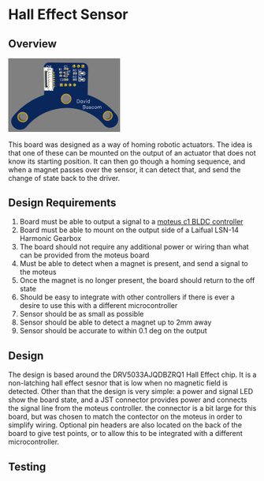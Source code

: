 # Hall Effect Sensor #

## Overview ##

<img src="/images/Hall_Effect_3D.png" alt="Old Frame CAD" width="45%" />

This board was designed as a way of homing robotic actuators. The idea is that
one of these can be mounted on the output of an actuator that does not know its
starting position. It can then go though a homing sequence, and when a magnet 
passes over the sensor, it can detect that, and send the change of state back 
to the driver. 

## Design Requirements ##

<ol>
    <li>Board must be able to output a signal to a <a href="https://mjbots.com/products/moteus-c1">moteus c1 BLDC controller</a></li>
    <li>Board must be able to mount on the output side of a Laifual LSN-14 Harmonic Gearbox</li>
    <li>The board should not require any additional power or wiring than what can be provided from the moteus board</li>
    <li>Must be able to detect when a magnet is present, and send a signal to the moteus</li>
    <li>Once the magnet is no longer present, the board should return to the off state</li>
    <li>Should be easy to integrate with other controllers if there is ever a desire to use this with a different microcontroller</li>
    <li>Sensor should be as small as possible</li>
    <li>Sensor should be able to detect a magnet up to 2mm away</li>
    <li>Sensor should be accurate to within 0.1 deg on the output</li>
</ol>


## Design ##

The design is based around the DRV5033AJQDBZRQ1 Hall Effect chip. It is a non-latching 
hall effect sesnor that is low when no magnetic field is detected. Other than that the 
design is very simple: a power and signal LED show the board state, and a JST connector
provides power and connects the signal line from the moteus controller. the connector is
a bit large for this board, but was chosen to match the contector on the moteus in order 
to simplify wiring. Optional pin headers are also located on the back of the board to 
give test points, or to allow this to be integrated with a different microcontroller. 

## Testing ##



